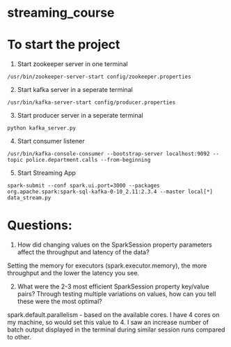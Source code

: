 # streaming_course

# To start the project


1. Start zookeeper server in one terminal
```
/usr/bin/zookeeper-server-start config/zookeeper.properties
```

2. Start kafka server in a seperate terminal
```
/usr/bin/kafka-server-start config/producer.properties
```

3. Start producer server in a seperate terminal
```
python kafka_server.py
```

4. Start consumer listener
```
/usr/bin/kafka-console-consumer --bootstrap-server localhost:9092 --topic police.department.calls --from-beginning
```

5. Start Streaming App
```
spark-submit --conf spark.ui.port=3000 --packages org.apache.spark:spark-sql-kafka-0-10_2.11:2.3.4 --master local[*] data_stream.py
```


# Questions:
1. How did changing values on the SparkSession property parameters affect the throughput and latency of the data?

Setting the memory for executors (spark.executor.memory), the more throughput and the lower the latency you see. 

2. What were the 2-3 most efficient SparkSession property key/value pairs? Through testing multiple variations on values, how can you tell these were the most optimal?

spark.default.parallelism - based on the available cores.  I have 4 cores on my machine, so would set this value to 4.  I saw an increase number of batch output displayed in the terminal during similar session runs compared to other.




